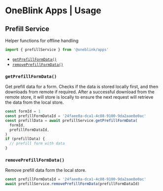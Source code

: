# OneBlink Apps | Usage

## Prefill Service

Helper functions for offline handling

```js
import { prefillService } from '@oneblink/apps'
```

- [`getPrefillFormData()`](#getprefillformdata)
- [`removePrefillFormData()`](#removeprefillformdata)

### `getPrefillFormData()`

Get prefill data for a form. Checks if the data is stored locally first, and then downloads from remote if required. After a successful download from the remote store, it will store is locally to ensure the next request will retrieve the data from the local store.

```js
const formId = 1
const prefillFormDataId = '24faee0a-dca1-4c88-9100-9da2aae8e0ac'
const prefillData = await prefillService.getPrefillFormData(
  formId,
  prefillFormDataId,
)
if (prefillData) {
  // prefill form with data
}
```

### `removePrefillFormData()`

Remove prefill data form the local store.

```js
const prefillFormDataId = '24faee0a-dca1-4c88-9100-9da2aae8e0ac'
await prefillService.removePrefillFormData(prefillFormDataId)
```
